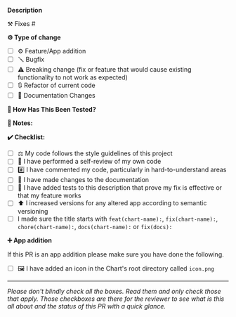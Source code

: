 **Description**
<!--
Please include a summary of the change and which issue is fixed. Please also include relevant motivation and context. List any dependencies that are required for this change.
-->
⚒️ Fixes  # <!--(issue)-->

**⚙️ Type of change**

- [ ] ⚙️ Feature/App addition
- [ ] 🪛 Bugfix
- [ ] ⚠️ Breaking change (fix or feature that would cause existing functionality to not work as expected)
- [ ] 🔃 Refactor of current code
- [ ] 📜 Documentation Changes

**🧪 How Has This Been Tested?**
<!--
Please describe the tests that you ran to verify your changes. Provide instructions so we can reproduce. Please also list any relevant details for your test configuration
-->

**📃 Notes:**
<!-- Please enter any other relevant information here -->

**✔️ Checklist:**

- [ ] ⚖️ My code follows the style guidelines of this project
- [ ] 👀 I have performed a self-review of my own code
- [ ] #️⃣ I have commented my code, particularly in hard-to-understand areas
- [ ] 📄 I have made changes to the documentation
- [ ] 🧪 I have added tests to this description that prove my fix is effective or that my feature works
- [ ] ⬆️ I increased versions for any altered app according to semantic versioning
- [ ] I made sure the title starts with `feat(chart-name):`, `fix(chart-name):`, `chore(chart-name):`, `docs(chart-name):` or `fix(docs):`

**➕ App addition**

If this PR is an app addition please make sure you have done the following.

- [ ] 🖼️ I have added an icon in the Chart's root directory called `icon.png`

---

_Please don't blindly check all the boxes. Read them and only check those that apply.
Those checkboxes are there for the reviewer to see what is this all about and
the status of this PR with a quick glance._
